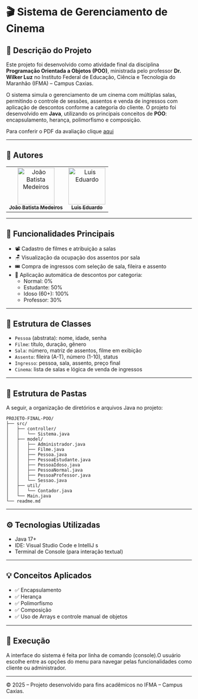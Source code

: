# 🎬 Sistema de Gerenciamento de Cinema

## 📌 Descrição do Projeto

Este projeto foi desenvolvido como atividade final da disciplina **Programação Orientada a Objetos (POO)**, ministrada pelo professor **Dr. Wilker Luz** no Instituto Federal de Educação, Ciência e Tecnologia do Maranhão (IFMA) – Campus Caxias.

O sistema simula o gerenciamento de um cinema com múltiplas salas, permitindo o controle de sessões, assentos e venda de ingressos com aplicação de descontos conforme a categoria do cliente. O projeto foi desenvolvido em **Java**, utilizando os principais conceitos de **POO**: encapsulamento, herança, polimorfismo e composição.

Para conferir o PDF da avaliação clique [aqui](Desafio/avaliacao.pdf)


---

## 👥 Autores

<table>
  <tr>
    <td align="center">
      <a href="https://github.com/joaobatistamedeiroscf">
        <img src="https://github.com/joaobatistamedeiroscf.png" width="100px;" alt="João Batista Medeiros"/><br />
        <sub><b>João Batista Medeiros</b></sub>
      </a>
    </td>
    <td align="center">
      <a href="https://github.com/LuisEduardoS23">
        <img src="https://github.com/LuisEduardoS23.png" width="100px;" alt="Luis Eduardo"/><br />
        <sub><b>Luis Eduardo</b></sub>
      </a>
    </td>
  </tr>
</table>

---

## 🎯 Funcionalidades Principais

- 📽️ Cadastro de filmes e atribuição a salas  
- 🪑 Visualização da ocupação dos assentos por sala  
- 🎟️ Compra de ingressos com seleção de sala, fileira e assento  
- 💸 Aplicação automática de descontos por categoria:
  - Normal: 0%
  - Estudante: 50%
  - Idoso (60+): 100%
  - Professor: 30%

---

## 🧱 Estrutura de Classes

- `Pessoa` (abstrata): nome, idade, senha  
- `Filme`: título, duração, gênero  
- `Sala`: número, matriz de assentos, filme em exibição  
- `Assento`: fileira (A-T), número (1-10), status  
- `Ingresso`: pessoa, sala, assento, preço final  
- `Cinema`: lista de salas e lógica de venda de ingressos  

---

## 📂 Estrutura de Pastas

A seguir, a organização de diretórios e arquivos Java no projeto:

```
PROJETO-FINAL-POO/
├── src/
│   ├── controller/
│   │   └── Sistema.java
│   ├── model/
│   │   ├── Administrador.java
│   │   ├── Filme.java
│   │   ├── Pessoa.java
│   │   ├── PessoaEstudante.java
│   │   ├── PessoaIdoso.java
│   │   ├── PessoaNormal.java
│   │   ├── PessoaProfessor.java
│   │   └── Sessao.java
│   ├── util/
│   │   └── Contador.java
│   └── Main.java
└── readme.md

```

---

## ⚙️ Tecnologias Utilizadas

- Java 17+  
- IDE: Visual Studio Code e IntelliJ  s
- Terminal de Console (para interação textual)  

---

## 💡 Conceitos Aplicados

- ✅ Encapsulamento  
- ✅ Herança  
- ✅ Polimorfismo  
- ✅ Composição  
- ✅ Uso de Arrays e controle manual de objetos  

---

## 📸 Execução

A interface do sistema é feita por linha de comando (console).O usuário escolhe entre as opções do menu para navegar pelas funcionalidades como cliente ou administrador.

---

© 2025 – Projeto desenvolvido para fins acadêmicos no IFMA – Campus Caxias.
